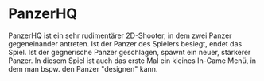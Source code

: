 # PanzerHQ
PanzerHQ ist ein sehr rudimentärer 2D-Shooter, in dem zwei Panzer gegeneinander antreten. Ist der Panzer des Spielers besiegt, 
endet das Spiel. Ist der gegnerische Panzer geschlagen, spawnt ein neuer, stärkerer Panzer. In diesem Spiel ist auch das erste Mal 
ein kleines In-Game Menü, in dem man bspw. den Panzer "designen" kann.
